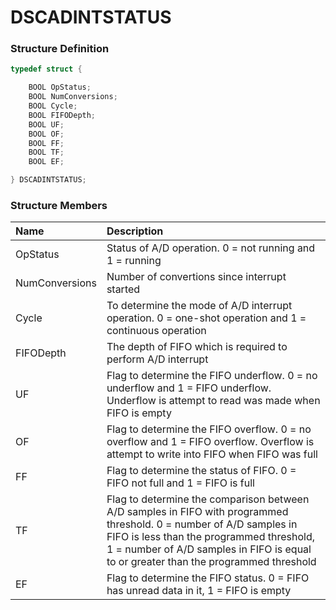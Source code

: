 # DSCADINTSTATUS

### Structure Definition

```c
typedef struct {

    BOOL OpStatus;
    BOOL NumConversions;
    BOOL Cycle;
    BOOL FIFODepth;
    BOOL UF;
    BOOL OF;
    BOOL FF;
    BOOL TF;
    BOOL EF;

} DSCADINTSTATUS;
```

### Structure Members

| Name | Description |
| :--- | :--- |
| OpStatus | Status of A/D operation. 0 = not running and 1 = running |
| NumConversions | Number of convertions since interrupt started |
| Cycle | To determine the mode of A/D interrupt operation. 0 = one-shot operation and 1 = continuous operation |
| FIFODepth | The depth of FIFO which is required to perform A/D interrupt |
| UF | Flag to determine the FIFO underflow. 0 = no underflow and 1 = FIFO underflow. Underflow is attempt to read was made when FIFO is empty |
| OF | Flag to determine the FIFO overflow. 0 = no overflow and 1 = FIFO overflow. Overflow is attempt to write into FIFO when FIFO was full |
| FF | Flag to determine the status of FIFO. 0 = FIFO not full and 1 = FIFO is full |
| TF | Flag to determine the comparison between A/D samples in FIFO with programmed threshold. 0 = number of A/D samples in FIFO is less than the programmed threshold, 1 = number of A/D samples in FIFO is equal to or greater than the programmed threshold |
| EF | Flag to determine the FIFO status. 0 = FIFO has unread data in it, 1 = FIFO is empty |

